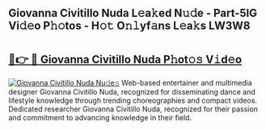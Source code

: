 ## Giovanna Civitillo Nuda L𝚎a𝚔ed N𝚞𝚍e - Part-5lG Vi𝚍𝚎o P𝚑𝚘tos - H𝚘𝚝 O𝚗𝚕yf𝚊ns L𝚎a𝚔s LW3W8

# <h2><a href="http://kf41w8l.oniu.top/?m=Giovanna+Civitillo+Nuda">🔗👉 🔴 Giovanna Civitillo Nuda P𝚑ot𝚘𝚜 V𝚒d𝚎o</a></h2>

[![Giovanna Civitillo Nuda Nu𝚍e𝚜](https://i.imgur.com/0qMVB7G.gif)](http://kf41w8l.oniu.top/?m=Giovanna+Civitillo+Nuda)
Web-based entertainer and multimedia designer Giovanna Civitillo Nuda, recognized for disseminating dance and lifestyle knowledge through trending choreographies and compact videos. Dedicated researcher Giovanna Civitillo Nuda, recognized for their passion and commitment to advancing knowledge in their field.  
